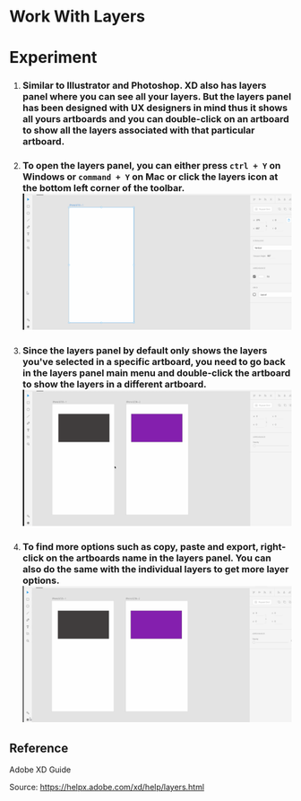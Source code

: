 # **Work With Layers**

# **Experiment**

1. ### Similar to Illustrator and Photoshop. XD also has layers panel where you can see all your layers. But the layers panel has been designed with UX designers in mind thus it shows all yours artboards and you can double-click on an artboard to show all the layers associated with that particular artboard. 

2. ### To open the layers panel, you can either press `ctrl + Y` on Windows or `command + Y` on Mac or click the layers icon at the bottom left corner of the toolbar. ![](../images/pilot-16/open-layers-panel.gif)

3. ### Since the layers panel by default only shows the layers you've selected in a specific artboard, you need to go back in the layers panel main menu and double-click the artboard to show the layers in a different artboard. ![](../images/pilot-16/show-layers-multiple-artboards.gif) 

4. ### To find more options such as copy, paste and export, right-click on the artboards name in the layers panel. You can also do the same with the individual layers to get more layer options. ![](../images/pilot-16/more-layers-panel-options.gif)


## **Reference**

Adobe XD Guide
 
Source: https://helpx.adobe.com/xd/help/layers.html